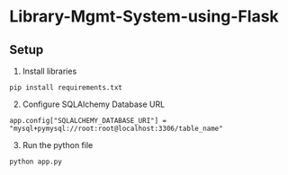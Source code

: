 # Library-Mgmt-System-using-Flask

## Setup
1. Install libraries
```
pip install requirements.txt
```


2. Configure SQLAlchemy Database URL
```
app.config["SQLALCHEMY_DATABASE_URI"] = "mysql+pymysql://root:root@localhost:3306/table_name"
```

3. Run the python file
```
python app.py
```
